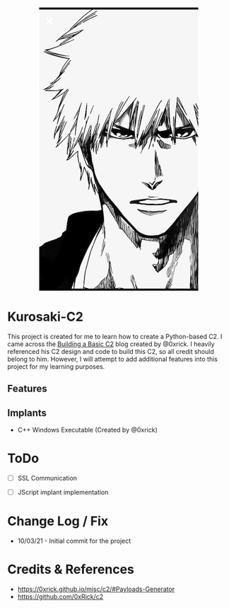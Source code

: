 <p align="center">
    <br>
        <img src=img/kurosaki.png >
    <br>
</p>

# Kurosaki-C2
This project is created for me to learn how to create a Python-based C2. I came across the [Building a Basic C2](https://0xrick.github.io/misc/c2/#Payloads-Generator) blog created by @0xrick. I heavily referenced his C2 design and code to build this C2, so all credit should belong to him. However, I will attempt to add additional features into this project for my learning purposes.  

## Features

## Implants
* C++ Windows Executable (Created by @0xrick)


# ToDo
- [ ] SSL Communication
- [ ] JScript implant implementation


# Change Log / Fix
* 10/03/21 - Initial commit for the project

# Credits & References
* https://0xrick.github.io/misc/c2/#Payloads-Generator
* https://github.com/0xRick/c2